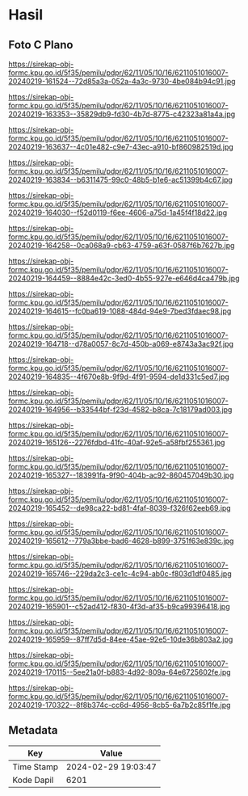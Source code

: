 # Hasil

## Foto C Plano

https://sirekap-obj-formc.kpu.go.id/5f35/pemilu/pdpr/62/11/05/10/16/6211051016007-20240219-161524--72d85a3a-052a-4a3c-9730-4be084b94c91.jpg

https://sirekap-obj-formc.kpu.go.id/5f35/pemilu/pdpr/62/11/05/10/16/6211051016007-20240219-163353--35829db9-fd30-4b7d-8775-c42323a81a4a.jpg

https://sirekap-obj-formc.kpu.go.id/5f35/pemilu/pdpr/62/11/05/10/16/6211051016007-20240219-163637--4c01e482-c9e7-43ec-a910-bf860982519d.jpg

https://sirekap-obj-formc.kpu.go.id/5f35/pemilu/pdpr/62/11/05/10/16/6211051016007-20240219-163834--b6311475-99c0-48b5-b1e6-ac51399b4c67.jpg

https://sirekap-obj-formc.kpu.go.id/5f35/pemilu/pdpr/62/11/05/10/16/6211051016007-20240219-164030--f52d0119-f6ee-4606-a75d-1a45f4f18d22.jpg

https://sirekap-obj-formc.kpu.go.id/5f35/pemilu/pdpr/62/11/05/10/16/6211051016007-20240219-164258--0ca068a9-cb63-4759-a63f-0587f6b7627b.jpg

https://sirekap-obj-formc.kpu.go.id/5f35/pemilu/pdpr/62/11/05/10/16/6211051016007-20240219-164459--8884e42c-3ed0-4b55-927e-e646d4ca479b.jpg

https://sirekap-obj-formc.kpu.go.id/5f35/pemilu/pdpr/62/11/05/10/16/6211051016007-20240219-164615--fc0ba619-1088-484d-94e9-7bed3fdaec98.jpg

https://sirekap-obj-formc.kpu.go.id/5f35/pemilu/pdpr/62/11/05/10/16/6211051016007-20240219-164718--d78a0057-8c7d-450b-a069-e8743a3ac92f.jpg

https://sirekap-obj-formc.kpu.go.id/5f35/pemilu/pdpr/62/11/05/10/16/6211051016007-20240219-164835--4f670e8b-9f9d-4f91-9594-de1d331c5ed7.jpg

https://sirekap-obj-formc.kpu.go.id/5f35/pemilu/pdpr/62/11/05/10/16/6211051016007-20240219-164956--b33544bf-f23d-4582-b8ca-7c18179ad003.jpg

https://sirekap-obj-formc.kpu.go.id/5f35/pemilu/pdpr/62/11/05/10/16/6211051016007-20240219-165126--2276fdbd-41fc-40af-92e5-a58fbf255361.jpg

https://sirekap-obj-formc.kpu.go.id/5f35/pemilu/pdpr/62/11/05/10/16/6211051016007-20240219-165327--183991fa-9f90-404b-ac92-860457049b30.jpg

https://sirekap-obj-formc.kpu.go.id/5f35/pemilu/pdpr/62/11/05/10/16/6211051016007-20240219-165452--de98ca22-bd81-4faf-8039-f326f62eeb69.jpg

https://sirekap-obj-formc.kpu.go.id/5f35/pemilu/pdpr/62/11/05/10/16/6211051016007-20240219-165612--779a3bbe-bad6-4628-b899-3751f63e839c.jpg

https://sirekap-obj-formc.kpu.go.id/5f35/pemilu/pdpr/62/11/05/10/16/6211051016007-20240219-165746--229da2c3-ce1c-4c94-ab0c-f803d1df0485.jpg

https://sirekap-obj-formc.kpu.go.id/5f35/pemilu/pdpr/62/11/05/10/16/6211051016007-20240219-165901--c52ad412-f830-4f3d-af35-b9ca99396418.jpg

https://sirekap-obj-formc.kpu.go.id/5f35/pemilu/pdpr/62/11/05/10/16/6211051016007-20240219-165959--87ff7d5d-84ee-45ae-92e5-10de36b803a2.jpg

https://sirekap-obj-formc.kpu.go.id/5f35/pemilu/pdpr/62/11/05/10/16/6211051016007-20240219-170115--5ee21a0f-b883-4d92-809a-64e6725602fe.jpg

https://sirekap-obj-formc.kpu.go.id/5f35/pemilu/pdpr/62/11/05/10/16/6211051016007-20240219-170322--8f8b374c-cc6d-4956-8cb5-6a7b2c85f1fe.jpg


## Metadata

| Key        | Value               |
| ---------- | ------------------- |
| Time Stamp | 2024-02-29 19:03:47 |
| Kode Dapil | 6201                |



